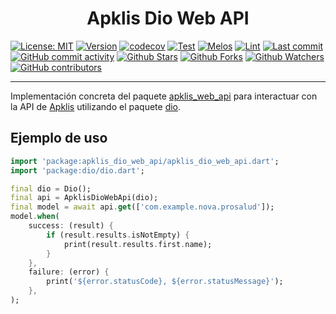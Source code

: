 <h1 align="center">Apklis Dio Web API</h1>

[![License: MIT](https://img.shields.io/badge/License-MIT-green.svg?label=license)](https://opensource.org/licenses/MIT)
[![Version](https://img.shields.io/pub/v/apklis_dio_web_api)](https://pub.dev/packages/apklis_dio_web_api)
[![codecov](https://codecov.io/gh/fluttercuba/apklis-dart-flutter/branch/main/graph/badge.svg?token=RTBS8EX4GQ)](https://codecov.io/gh/fluttercuba/apklis-dart-flutter)
[![Test](https://github.com/fluttercuba/apklis-dart-flutter/actions/workflows/test.yml/badge.svg)](https://github.com/fluttercuba/apklis-dart-flutter/actions/workflows/test.yml)
[![Melos](https://img.shields.io/badge/maintained%20with-melos-f700ff.svg?style=flat-square)](https://github.com/invertase/melos) [![Lint](https://img.shields.io/badge/style-lint-4BC0F.svg)](https://pub.dev/packages/lint)
[![Last commit](https://img.shields.io/github/last-commit/fluttercuba/apklis-dart-flutter.svg?style=flat)](https://github.com/fluttercuba/apklis-dart-flutter/commits)
[![GitHub commit activity](https://img.shields.io/github/commit-activity/m/fluttercuba/apklis-dart-flutter)](https://github.com/fluttercuba/apklis-dart-flutter/commits)
[![Github Stars](https://img.shields.io/github/stars/fluttercuba/apklis-dart-flutter?style=flat&logo=github)](https://github.com/fluttercuba/apklis-dart-flutter/stargazers)
[![Github Forks](https://img.shields.io/github/forks/fluttercuba/apklis-dart-flutter?style=flat&logo=github)](https://github.com/fluttercuba/apklis-dart-flutter/network/members)
[![Github Watchers](https://img.shields.io/github/watchers/fluttercuba/apklis-dart-flutter?style=flat&logo=github)](https://github.com/fluttercuba/apklis-dart-flutter)
[![GitHub contributors](https://img.shields.io/github/contributors/fluttercuba/apklis-dart-flutter?label=code%20contributors)](https://github.com/fluttercuba/apklis-dart-flutter/graphs/contributors)

---

Implementación concreta del paquete [apklis_web_api](https://pub.dev/packages/apklis_web_api) para interactuar con la API de [Apklis](https://apklis.cu) utilizando el paquete [dio](https://pub.dev/packages/dio).

## Ejemplo de uso

```dart
import 'package:apklis_dio_web_api/apklis_dio_web_api.dart';
import 'package:dio/dio.dart';

final dio = Dio();
final api = ApklisDioWebApi(dio);
final model = await api.get(['com.example.nova.prosalud']);
model.when(
    success: (result) {
        if (result.results.isNotEmpty) {
            print(result.results.first.name);
        }
    },
    failure: (error) {
        print('${error.statusCode}, ${error.statusMessage}');
    },
);
```
